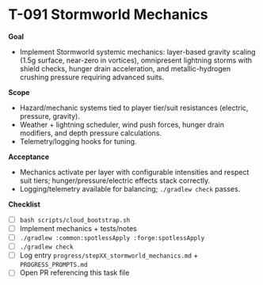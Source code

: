# T-091 Stormworld Mechanics

**Goal**

- Implement Stormworld systemic mechanics: layer-based gravity scaling (1.5g surface, near-zero in vortices), omnipresent lightning storms with shield checks, hunger drain acceleration, and metallic-hydrogen crushing pressure requiring advanced suits.

**Scope**

- Hazard/mechanic systems tied to player tier/suit resistances (electric, pressure, gravity).
- Weather + lightning scheduler, wind push forces, hunger drain modifiers, and depth pressure calculations.
- Telemetry/logging hooks for tuning.

**Acceptance**

- Mechanics activate per layer with configurable intensities and respect suit tiers; hunger/pressure/electric effects stack correctly.
- Logging/telemetry available for balancing; `./gradlew check` passes.

**Checklist**

- [ ] `bash scripts/cloud_bootstrap.sh`
- [ ] Implement mechanics + tests/notes
- [ ] `./gradlew :common:spotlessApply :forge:spotlessApply`
- [ ] `./gradlew check`
- [ ] Log entry `progress/stepXX_stormworld_mechanics.md` + `PROGRESS_PROMPTS.md`
- [ ] Open PR referencing this task file
